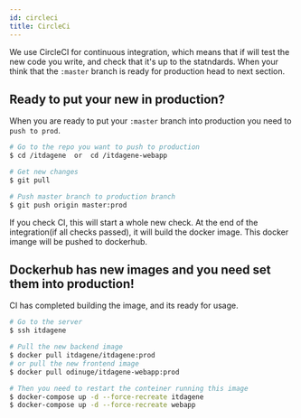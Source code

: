 ```yaml
---
id: circleci
title: CircleCi
---
```


We use CircleCI for continuous integration, which means that if will test the new code you write, and check that it's up to the statndards. When your think that the `:master` branch is ready for production head to next section.

## Ready to put your new in production?
When you are ready to put your `:master` branch into production you need to `push to prod`.
```zsh
# Go to the repo you want to push to production
$ cd /itdagene  or  cd /itdagene-webapp

# Get new changes
$ git pull

# Push master branch to production branch
$ git push origin master:prod
```
If you check CI, this will start a whole new check. At the end of the integration(if all checks passed), it will build the docker image. This docker imange will be pushed to dockerhub.

## Dockerhub has new images and you need set them into production!
CI has completed building the image, and its ready for usage.
```zsh
# Go to the server
$ ssh itdagene

# Pull the new backend image
$ docker pull itdagene/itdagene:prod
# or pull the new frontend image
$ docker pull odinuge/itdagene-webapp:prod

# Then you need to restart the conteiner running this image
$ docker-compose up -d --force-recreate itdagene
$ docker-compose up -d --force-recreate webapp
```